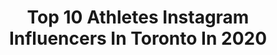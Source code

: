 ---
title: Top 10 Athletes Instagram Influencers In Toronto In 2020
description: >-
  Find top athletes Instagram influencers in Toronto in 2020. Most popular hashtags: #toronto #fitness #motivation #goals.
platform: Instagram
profiles:
  - username: "jahjahbanks"
    fullname: >-
      Jahmeek Taylor
    location: "Canada"
    followers: 6082
    engagement: 571
    commentsToLikes: 0.129798
    id: ck5q9nqr4c2110i110t8tkh0j
    verified: false
    hashtags: "#fitness, #womenwholift, #trainer, #athlete"
  - username: "thejasmincull"
    fullname: >-
      Jasmin Cull | PGA Tour Driven
    location: "Canada"
    followers: 2485
    engagement: 1239
    commentsToLikes: 0.062399
    id: ck6ui4hncd0in0j71taxyr0mw
    verified: false
    hashtags: "#loveofmylife, #loveyou, #health, #coursesopen"
  - username: "jacobshaff"
    fullname: >-
      Jacob Shaffelburg
    location: "Canada"
    followers: 5099
    engagement: 3041
    commentsToLikes: 0.037166
    id: ck0w09maxd32c0i19ho8y8t5a
    verified: true
    hashtags: "#allforone, #thanksgiving, #hometeam, #createdwithadidas"
  - username: "poweredbydush"
    fullname: >-
      Dushane🇨🇦
    location: "Canada"
    followers: 42548
    engagement: 215
    commentsToLikes: 0.165417
    id: ck0w3jsj7ts1v0i19lkajabhr
    verified: false
    hashtags: "#routine, #puma, #postivevibes, #diet"
  - username: "eshagh.ghavidel.ifbbpro"
    fullname: >-
      اسحاق قویدل 🤲🏼
    location: "Canada"
    followers: 278959
    engagement: 266
    commentsToLikes: 0.035859
    id: ckap3v0jz4lr80i78dmtbknmx
    verified: true
    hashtags: "#eshaghghavidel, #mylife, #golebita, #persianbodybuilder"
  - username: "athleticfitworld"
    fullname: >-
      ⚡️AMAZING ATHLETICS ⚡️
    location: "Canada"
    followers: 10254
    engagement: 457
    commentsToLikes: 0.040514
    id: ck0u2eik5zo8g0i19ojoa2zfy
    verified: false
    hashtags: "#igmarketing, #dallasfitness, #igstreet, #battleropes"
  - username: "heyits_monika"
    fullname: >-
      monika k.
    location: "Canada"
    followers: 12154
    engagement: 1237
    commentsToLikes: 0.023762
    id: ckaozyo9cnzyo0i78qx612b76
    verified: false
    hashtags: "#thesweatlife, #sweatwithme, #lululemon, #lululemonambassador"
  - username: "_skalsi"
    fullname: >-
      
    location: "Canada"
    followers: 2825
    engagement: 1843
    commentsToLikes: 0.067064
    id: ck8wftmtug8ov0j78bswrls8t
    verified: false
    hashtags: "#nike, #customsneakers, #customart, #dufflebag"
  - username: "veronicawangco"
    fullname: >-
      v e r o n ι c a · w a n g
    location: "Canada"
    followers: 176915
    engagement: 654
    commentsToLikes: 0.031627
    id: ck13ayin4st6m0i19rq47dnep
    verified: false
    hashtags: "#ad, #trulocal, #scottishfold, #catsofinstagram"
  - username: "cor_kashif"
    fullname: >-
      Corey Kashif
    location: "Canada"
    followers: 6898
    engagement: 1634
    commentsToLikes: 0.026141
    id: ck55kp7bfzsuo0i11pkveqewo
    verified: false
    hashtags: "#miami, #served, #tueaday, #motivation"
---